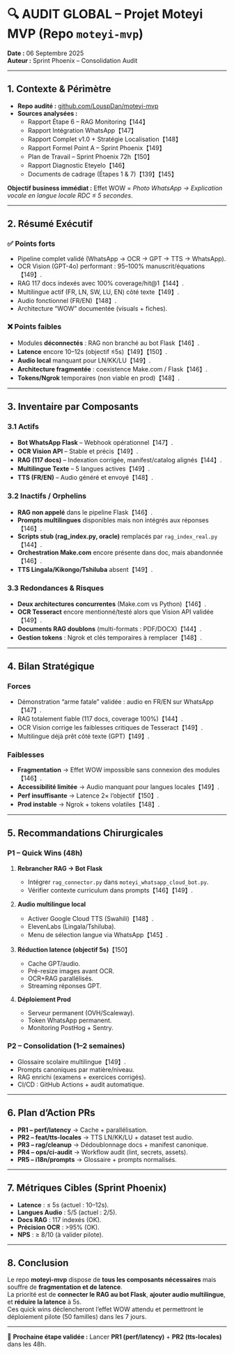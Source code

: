 # 🔍 AUDIT GLOBAL – Projet Moteyi MVP (Repo `moteyi-mvp`)

**Date :** 06 Septembre 2025  
**Auteur :** Sprint Phoenix – Consolidation Audit

---

## 1. Contexte & Périmètre

- **Repo audité :** [github.com/LouspDan/moteyi-mvp](https://github.com/LouspDan/moteyi-mvp)  
- **Sources analysées :**  
  - Rapport Étape 6 – RAG Monitoring【144】  
  - Rapport Intégration WhatsApp【147】  
  - Rapport Complet v1.0 + Stratégie Localisation【148】  
  - Rapport Formel Point A – Sprint Phoenix【149】  
  - Plan de Travail – Sprint Phoenix 72h【150】  
  - Rapport Diagnostic Eteyelo【146】  
  - Documents de cadrage (Étapes 1 & 7)【139】【145】

**Objectif business immédiat :** Effet WOW = *Photo WhatsApp → Explication vocale en langue locale RDC ≤ 5 secondes*.

---

## 2. Résumé Exécutif

### ✅ Points forts
- Pipeline complet validé (WhatsApp → OCR → GPT → TTS → WhatsApp).  
- OCR Vision (GPT-4o) performant : 95–100% manuscrit/équations【149】.  
- RAG 117 docs indexés avec 100% coverage/hit@1【144】.  
- Multilingue actif (FR, LN, SW, LU, EN) côté texte【149】.  
- Audio fonctionnel (FR/EN)【148】.  
- Architecture “WOW” documentée (visuals + fiches).  

### ❌ Points faibles
- Modules **déconnectés** : RAG non branché au bot Flask【146】.  
- **Latence** encore 10–12s (objectif ≤5s)【149】【150】.  
- **Audio local** manquant pour LN/KK/LU【149】.  
- **Architecture fragmentée** : coexistence Make.com / Flask【146】.  
- **Tokens/Ngrok** temporaires (non viable en prod)【148】.

---

## 3. Inventaire par Composants

### 3.1 Actifs
- **Bot WhatsApp Flask** – Webhook opérationnel【147】.  
- **OCR Vision API** – Stable et précis【149】.  
- **RAG (117 docs)** – Indexation corrigée, manifest/catalog alignés【144】.  
- **Multilingue Texte** – 5 langues actives【149】.  
- **TTS (FR/EN)** – Audio généré et envoyé【148】.

### 3.2 Inactifs / Orphelins
- **RAG non appelé** dans le pipeline Flask【146】.  
- **Prompts multilingues** disponibles mais non intégrés aux réponses【146】.  
- **Scripts stub (rag_index.py, oracle)** remplacés par `rag_index_real.py`【144】.  
- **Orchestration Make.com** encore présente dans doc, mais abandonnée【146】.  
- **TTS Lingala/Kikongo/Tshiluba** absent【149】.

### 3.3 Redondances & Risques
- **Deux architectures concurrentes** (Make.com vs Python)【146】.  
- **OCR Tesseract** encore mentionné/testé alors que Vision API validée【149】.  
- **Documents RAG doublons** (multi-formats : PDF/DOCX)【144】.  
- **Gestion tokens** : Ngrok et clés temporaires à remplacer【148】.

---

## 4. Bilan Stratégique

### Forces
- Démonstration “arme fatale” validée : audio en FR/EN sur WhatsApp【147】.  
- RAG totalement fiable (117 docs, coverage 100%)【144】.  
- OCR Vision corrige les faiblesses critiques de Tesseract【149】.  
- Multilingue déjà prêt côté texte (GPT)【149】.

### Faiblesses
- **Fragmentation** → Effet WOW impossible sans connexion des modules【146】.  
- **Accessibilité limitée** → Audio manquant pour langues locales【149】.  
- **Perf insuffisante** → Latence 2× l’objectif【150】.  
- **Prod instable** → Ngrok + tokens volatiles【148】.

---

## 5. Recommandations Chirurgicales

### P1 – Quick Wins (48h)
1. **Rebrancher RAG → Bot Flask**  
   - Intégrer `rag_connector.py` dans `moteyi_whatsapp_cloud_bot.py`.  
   - Vérifier contexte curriculum dans prompts【146】【149】.  

2. **Audio multilingue local**  
   - Activer Google Cloud TTS (Swahili)【148】.  
   - ElevenLabs (Lingala/Tshiluba).  
   - Menu de sélection langue via WhatsApp【145】.  

3. **Réduction latence (objectif 5s)**【150】  
   - Cache GPT/audio.  
   - Pré-resize images avant OCR.  
   - OCR+RAG parallélisés.  
   - Streaming réponses GPT.  

4. **Déploiement Prod**  
   - Serveur permanent (OVH/Scaleway).  
   - Token WhatsApp permanent.  
   - Monitoring PostHog + Sentry.  

### P2 – Consolidation (1–2 semaines)
- Glossaire scolaire multilingue【149】.  
- Prompts canoniques par matière/niveau.  
- RAG enrichi (examens + exercices corrigés).  
- CI/CD : GitHub Actions + audit automatique.  

---

## 6. Plan d’Action PRs

- **PR1 – perf/latency** → Cache + parallélisation.  
- **PR2 – feat/tts-locales** → TTS LN/KK/LU + dataset test audio.  
- **PR3 – rag/cleanup** → Dédoublonnage docs + manifest canonique.  
- **PR4 – ops/ci-audit** → Workflow audit (lint, secrets, assets).  
- **PR5 – i18n/prompts** → Glossaire + prompts normalisés.

---

## 7. Métriques Cibles (Sprint Phoenix)

- **Latence** : ≤ 5s (actuel : 10–12s).  
- **Langues Audio** : 5/5 (actuel : 2/5).  
- **Docs RAG** : 117 indexés (OK).  
- **Précision OCR** : >95% (OK).  
- **NPS** : ≥ 8/10 (à valider pilote).  

---

## 8. Conclusion

Le repo **moteyi-mvp** dispose de **tous les composants nécessaires** mais souffre de **fragmentation et de latence**.  
La priorité est de **connecter le RAG au bot Flask**, **ajouter audio multilingue**, et **réduire la latence** à 5s.  
Ces quick wins déclencheront l’effet WOW attendu et permettront le déploiement pilote (50 familles) dans les 7 jours.  

---

📌 **Prochaine étape validée :** Lancer **PR1 (perf/latency)** + **PR2 (tts-locales)** dans les 48h.  
